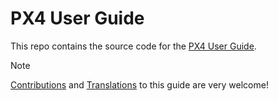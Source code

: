# PX4 User Guide

This repo contains the source code for the [PX4 User Guide](https://docs.px4.io/main/en/).

> [!NOTE]
> [Contributions](https://docs.px4.io/main/en/contribute/docs.html) and [Translations](https://docs.px4.io/main/en/contribute/translation.html) to this guide are very welcome!
